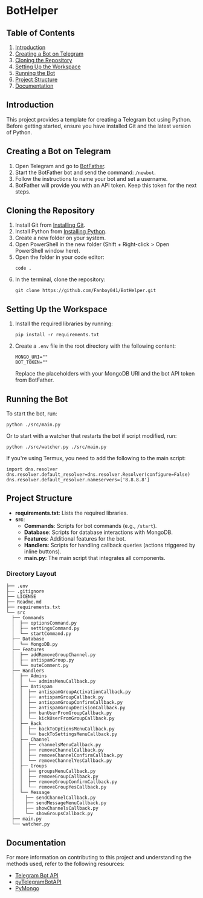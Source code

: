# BotHelper

## Table of Contents

1. [Introduction](#introduction)
2. [Creating a Bot on Telegram](#creating-a-bot-on-telegram)
3. [Cloning the Repository](#cloning-the-repository)
4. [Setting Up the Workspace](#setting-up-the-workspace)
5. [Running the Bot](#running-the-bot)
6. [Project Structure](#project-structure)
7. [Documentation](#documentation)

## Introduction

This project provides a template for creating a Telegram bot using Python. Before getting started, ensure you have installed Git and the latest version of Python.

## Creating a Bot on Telegram

1. Open Telegram and go to [BotFather](https://t.me/BotFather).
2. Start the BotFather bot and send the command: `/newbot`.
3. Follow the instructions to name your bot and set a username.
4. BotFather will provide you with an API token. Keep this token for the next steps.

## Cloning the Repository

1. Install Git from [Installing Git](https://git-scm.com/book/en/v2/Getting-Started-Installing-Git).
2. Install Python from [Installing Python](https://python.org/downloads/).
3. Create a new folder on your system.
4. Open PowerShell in the new folder (Shift + Right-click > Open PowerShell window here).
5. Open the folder in your code editor:
    ```
    code .
    ```
6. In the terminal, clone the repository:
    ```
    git clone https://github.com/Fanboy041/BotHelper.git
    ```

## Setting Up the Workspace

1. Install the required libraries by running:
    ```
    pip install -r requirements.txt
    ```
2. Create a `.env` file in the root directory with the following content:
    ```
    MONGO_URI=""
    BOT_TOKEN=""
    ```
    Replace the placeholders with your MongoDB URI and the bot API token from BotFather.

## Running the Bot

To start the bot, run:
```
python ./src/main.py
```
Or to start with a watcher that restarts the bot if script modified, run:
```
python ./src/watcher.py ./src/main.py
```
If you're using Termux, you need to add the following to the main script:
```
import dns.resolver
dns.resolver.default_resolver=dns.resolver.Resolver(configure=False)
dns.resolver.default_resolver.nameservers=['8.8.8.8']
```

## Project Structure

- **requirements.txt**: Lists the required libraries.
- **src**:
  - **Commands**: Scripts for bot commands (e.g., `/start`).
  - **Database**: Scripts for database interactions with MongoDB.
  - **Features**: Additional features for the bot.
  - **Handlers**: Scripts for handling callback queries (actions triggered by inline buttons).
  - **main.py**: The main script that integrates all components.

### Directory Layout

```
├── .env
├── .gitignore
├── LICENSE
├── Readme.md
├── requirements.txt
└── src
  ├── Commands
  │  ├── optionsCommand.py
  │  ├── settingsCommand.py
  │  └── startCommand.py
  ├── Database
  │  └── MongoDB.py
  ├── Features
  │  ├── addRemoveGroupChannel.py
  │  ├── antispamGroup.py
  │  └── muteComment.py
  ├── Handlers
  │  ├── Admins
  │  │  └── adminsMenuCallback.py
  │  ├── Antispam
  │  │  ├── antispamGroupActivationCallback.py
  │  │  ├── antispamGroupCallback.py
  │  │  ├── antispamGroupConfirmCallback.py
  │  │  ├── antispamGroupDecisionCallback.py
  │  │  ├── banUserFromGroupCallback.py
  │  │  └── kickUserFromGroupCallback.py
  │  ├── Back
  │  │  ├── backToOptionsMenuCallback.py
  │  │  └── backToSettingsMenuCallback.py
  │  ├── Channel
  │  │  ├── channelsMenuCallback.py
  │  │  ├── removeChannelCallback.py
  │  │  ├── removeChannelConfirmCallback.py
  │  │  └── removeChannelYesCallback.py
  │  ├── Groups
  │  │  ├── groupsMenuCallback.py
  │  │  ├── removeGroupCallback.py
  │  │  ├── removeGroupConfirmCallback.py
  │  │  └── removeGroupYesCallback.py
  │  └── Message
  │    ├── sendChannelCallback.py
  │    ├── sendMessageMenuCallback.py
  │    ├── showChannelsCallback.py
  │    └── showGroupsCallback.py
  ├── main.py
  └── watcher.py
```

## Documentation

For more information on contributing to this project and understanding the methods used, refer to the following resources:

- [Telegram Bot API](https://core.telegram.org/bots/api)
- [pyTelegramBotAPI](https://pypi.org/project/pyTelegramBotAPI/)
- [PyMongo](https://pymongo.readthedocs.io/en/stable/)
